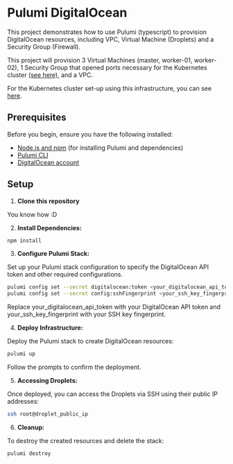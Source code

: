 # Pulumi DigitalOcean

This project demonstrates how to use Pulumi (typescript) to provision DigitalOcean resources, including VPC, Virtual Machine (Droplets) and a Security Group (Firewall).

This project will provision 3 Virtual Machines (master, worker-01, worker-02), 1 Security Group that opened ports necessary for the Kubernetes cluster [(see here)](https://kubernetes.io/docs/reference/networking/ports-and-protocols/), and a VPC.

For the Kubernetes cluster set-up using this infrastructure, you can see [here](https://github.com/).

## Prerequisites

Before you begin, ensure you have the following installed:

- [Node.js and npm](https://nodejs.org/) (for installing Pulumi and dependencies)
- [Pulumi CLI](https://www.pulumi.com/docs/get-started/install/)
- [DigitalOcean account](https://www.digitalocean.com/)

## Setup

1. **Clone this repository**

You know how :D

2. **Install Dependencies:**

```bash
npm install
```

3. **Configure Pulumi Stack:**

Set up your Pulumi stack configuration to specify the DigitalOcean API token and other required configurations.

```bash
pulumi config set --secret digitalocean:token <your_digitalocean_api_token>
pulumi config set --secret config:sshFingerprint <your_ssh_key_fingerprint>
```

Replace your_digitalocean_api_token with your DigitalOcean API token and your_ssh_key_fingerprint with your SSH key fingerprint.

4. **Deploy Infrastructure:**

Deploy the Pulumi stack to create DigitalOcean resources:

```bash
pulumi up
```

Follow the prompts to confirm the deployment.

5. **Accessing Droplets:**

Once deployed, you can access the Droplets via SSH using their public IP addresses:

```bash
ssh root@droplet_public_ip
```

6. **Cleanup:**

To destroy the created resources and delete the stack:

```bash
pulumi destroy
```
